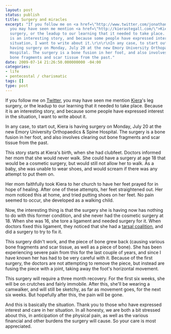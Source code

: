 ```yaml
---
layout: post
status: publish
title: Surgery and miracles
excerpt: "If you follow me on <a href=\"http://www.twitter.com/jonathanstegall/\">Twitter</a>,
  you may have seen me mention <a href=\"http://kierastegall.com/\">Kiera</a>'s leg
  surgery, or the leadup to our learning that it needed to take place. Because it
  is an interesting story, and because some people have expressed interest in the
  situation, I want to write about it.\r\n\r\nIn any case, to start out, Kiera is
  having surgery on Monday, July 20 at the new Emory University Orthopaedics & Spine
  Hospital. The surgery is a bone fusion in her foot, and also involves clearing out
  bone fragments and scar tissue from the past."
date: 2009-07-14 21:26:50.000000000 -04:00
categories:
- life
- pentecostal / charismatic
tags: []
type: post
---
```

If you follow me on <a href="http://www.twitter.com/jonathanstegall/">Twitter</a>, you may have seen me mention <a href="http://kierastegall.com/">Kiera</a>'s leg surgery, or the leadup to our learning that it needed to take place. Because it is an interesting story, and because some people have expressed interest in the situation, I want to write about it.

In any case, to start out, Kiera is having surgery on Monday, July 20 at the new Emory University Orthopaedics &amp; Spine Hospital. The surgery is a bone fusion in her foot, and also involves clearing out bone fragments and scar tissue from the past.

This story starts at Kiera's birth, when she had clubfeet. Doctors informed her mom that she would never walk. She could have a surgery at age 18 that would be a cosmetic surgery, but would still not allow her to walk. As a baby, she was unable to wear shoes, and would scream if there was any attempt to put them on.

Her mom faithfully took Kiera to her church to have her feet prayed for in hope of healing. After one of these attempts, her feet straightened out. Her mom noticed this at home, and tried putting shoes on her feet. No pain seemed to occur, she developed as a walking child.

Now, the interesting thing is that the surgery she is having now has nothing to do with this former condition, and she never had the cosmetic surgery at 18. When she was 16, she tore a ligament and needed surgery for it. When doctors fixed this ligament, they noticed that she had a <a href="http://www.footphysicians.com/footankleinfo/Tarsal_Coalition.htm">tarsal coalition</a>, and did a surgery to try to fix it.

This surgery didn't work, and the piece of bone grew back (causing various bone fragments and scar tissue, as well as a piece of bone). She has been experiencing severe pain from this for the last couple of years, and since I have known her has had to be very careful with it. Because of the first surgery, the doctors are not attempting to remove the piece, but instead are fusing the piece with a joint, taking away the foot's horizontal movement.

This surgery will require a three month recovery. For the first six weeks, she will be on crutches and fairly immobile. After this, she'll be wearing a camwalker, and will still be sketchy, as far as movement goes, for the next six weeks. But hopefully after this, the pain will be gone.

And this is basically the situation. Thank you to those who have expressed interest and care in her situation. In all honesty, we are both a bit stressed about this, in anticipation of the physical pain, as well as the various financial and other burdens the surgery will cause. So your care is most appreciated.

